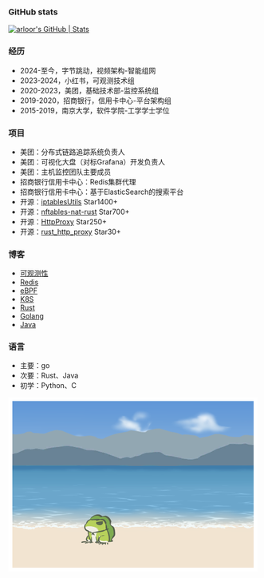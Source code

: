 ### GitHub stats

[![arloor's GitHub | Stats](https://stats.quira.sh/arloor/github?theme=dark)](https://quira.sh?utm_source=widgets&utm_campaign=arloor)
<!--![Metrics](/github-metrics.svg)-->

### 经历

- 2024-至今，字节跳动，视频架构-智能组网
- 2023-2024，小红书，可观测技术组
- 2020-2023，美团，基础技术部-监控系统组
- 2019-2020，招商银行，信用卡中心-平台架构组
- 2015-2019，南京大学，软件学院-工学学士学位

### 项目

- 美团：分布式链路追踪系统负责人
- 美团：可视化大盘（对标Grafana）开发负责人
- 美团：主机监控团队主要成员
- 招商银行信用卡中心：Redis集群代理
- 招商银行信用卡中心：基于ElasticSearch的搜索平台
- 开源：[iptablesUtils](https://github.com/arloor/iptablesUtils) Star1400+
- 开源：[nftables-nat-rust](https://github.com/arloor/nftables-nat-rust) Star700+
- 开源：[HttpProxy](https://github.com/arloor/HttpProxy) Star250+
- 开源：[rust_http_proxy](https://github.com/arloor/rust_http_proxy) Star30+

### 博客

- [可观测性](https://www.arloor.com/tags/obs/)
- [Redis](https://www.arloor.com/tags/redis/)
- [eBPF](https://www.arloor.com/tags/ebpf/)
- [K8S](https://www.arloor.com/tags/k8s/)
- [Rust](https://www.arloor.com/tags/rust/)
- [Golang](https://www.arloor.com/tags/golang/)
- [Java](https://www.arloor.com/tags/java/)

### 语言

- 主要：go
- 次要：Rust、Java
- 初学：Python、C

![](/img/青蛙海.png)
